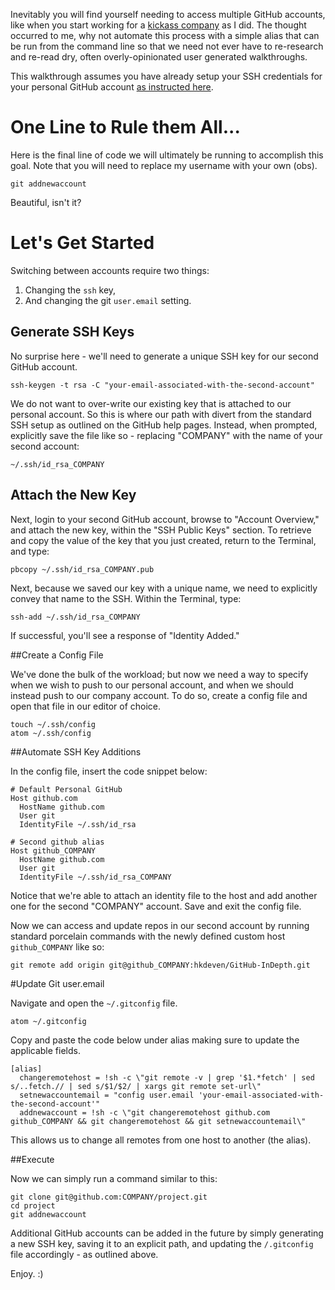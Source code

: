 Inevitably you will find yourself needing to access multiple GitHub accounts, like when you start working for a [kickass company](https://github.com/Allied-Steel-Buildings) as I did.  The thought occurred to me, why not automate this process with a simple alias that can be run from the command line so that we need not ever have to re-research and re-read dry, often overly-opinionated user generated walkthroughs.

This walkthrough assumes you have already setup your SSH credentials for your personal GitHub account [as instructed here](https://help.github.com/articles/generating-a-new-ssh-key-and-adding-it-to-the-ssh-agent/).


# One Line to Rule them All...
Here is the final line of code we will ultimately be running to accomplish this goal.
Note that you will need to replace my username with your own (obs).

```
git addnewaccount
```

Beautiful, isn't it?

# Let's Get Started
Switching between accounts require two things:

1. Changing the `ssh` key,
2. And changing the git `user.email` setting.

## Generate SSH Keys

No surprise here - we'll need to generate a unique SSH key for our second GitHub account.

```
ssh-keygen -t rsa -C "your-email-associated-with-the-second-account"
```

We do not want to over-write our existing key that is attached to our personal account.  So this is where our path with divert from the standard SSH setup as outlined on the GitHub help pages.  Instead, when prompted, explicitly save the file like so - replacing "COMPANY" with the name of your second account:

```
~/.ssh/id_rsa_COMPANY
```

## Attach the New Key

Next, login to your second GitHub account, browse to "Account Overview," and attach the new key, within the "SSH Public Keys" section. To retrieve and copy the value of the key that you just created, return to the Terminal, and type:

```
pbcopy ~/.ssh/id_rsa_COMPANY.pub
```

Next, because we saved our key with a unique name, we need to explicitly convey that name to the SSH. Within the Terminal, type:

```
ssh-add ~/.ssh/id_rsa_COMPANY
```

If successful, you'll see a response of "Identity Added."

##Create a Config File

We've done the bulk of the workload; but now we need a way to specify when we wish to push to our personal account, and when we should instead push to our company account. To do so, create a config file and open that file in our editor of choice.

```
touch ~/.ssh/config
atom ~/.ssh/config
```

##Automate SSH Key Additions

In the config file, insert the code snippet below:

```
# Default Personal GitHub
Host github.com
  HostName github.com
  User git
  IdentityFile ~/.ssh/id_rsa

# Second github alias
Host github_COMPANY
  HostName github.com
  User git
  IdentityFile ~/.ssh/id_rsa_COMPANY
```

Notice that we're able to attach an identity file to the host and add another one for the second "COMPANY" account. Save and exit the config file.

Now we can access and update repos in our second account by running standard porcelain commands with the newly defined custom host `github_COMPANY` like so:

```
git remote add origin git@github_COMPANY:hkdeven/GitHub-InDepth.git
```

#Update Git user.email

Navigate and open the `~/.gitconfig` file.

```
atom ~/.gitconfig
```

Copy and paste the code below under alias making sure to update the applicable fields.

```
[alias]
  changeremotehost = !sh -c \"git remote -v | grep '$1.*fetch' | sed s/..fetch.// | sed s/$1/$2/ | xargs git remote set-url\"
  setnewaccountemail = "config user.email 'your-email-associated-with-the-second-account'"
  addnewaccount = !sh -c \"git changeremotehost github.com github_COMPANY && git changeremotehost && git setnewaccountemail\"
```

This allows us to change all remotes from one host to another (the alias).

##Execute

Now we can simply run a command similar to this:

```
git clone git@github.com:COMPANY/project.git
cd project
git addnewaccount
```

Additional GitHub accounts can be added in the future by simply generating a new SSH key, saving it to an explicit path, and updating the `/.gitconfig` file accordingly - as outlined above.

Enjoy.  :)
